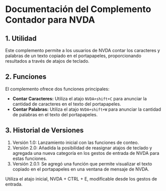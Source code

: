 # Documentación del Complemento Contador para NVDA

## 1. Utilidad

Este complemento permite a los usuarios de NVDA contar los caracteres y palabras de un texto copiado en el portapapeles, proporcionando resultados a través de atajos de teclado.

## 2. Funciones

El complemento ofrece dos funciones principales:

- **Contar Caracteres:** Utiliza el atajo `NVDA+shift+C` para anunciar la cantidad de caracteres en el texto del portapapeles.
- **Contar Palabras:** Utiliza el atajo `NVDA+shift+W` para anunciar la cantidad de palabras en el texto del portapapeles.

## 3. Historial de Versiones

1. Versión 1.0: Lanzamiento inicial con las funciones de conteo.
2. Versión 2.0: Añadida la posibilidad de reasignar atajos de teclado y agregada una nueva categoría en los gestos de entrada de NVDA para estas funciones.
3. Versión 2.0.1: Se agregó una función que permite visualizar el texto copiado en el portapapeles en una ventana de mensaje de NVDA.

Utiliza el atajo inicial, NVDA + CTRL + E, modificable desde los gestos de entrada.
